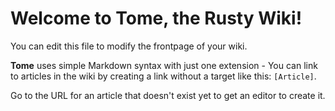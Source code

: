 # Welcome to Tome, the Rusty Wiki!

You can edit this file to modify the frontpage of your wiki.

**Tome** uses simple Markdown syntax with just one extension - You can link to articles in the wiki by creating a link without a target like this: `[Article]`.

Go to the URL for an article that doesn't exist yet to get an editor to create it.